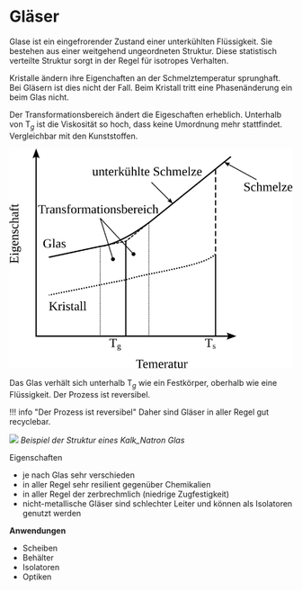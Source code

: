 # Gläser

Glase ist ein eingefrorender Zustand einer unterkühlten Flüssigkeit. Sie bestehen aus einer weitgehend ungeordneten Struktur. Diese statistisch verteilte Struktur sorgt in der Regel für isotropes Verhalten.

Kristalle ändern ihre Eigenchaften an der Schmelztemperatur sprunghaft. Bei Gläsern ist dies nicht der Fall. Beim Kristall tritt eine Phasenänderung ein beim Glas nicht.

Der Transformationsbereich ändert die Eigeschaften erheblich. Unterhalb von $\text{T}_g$ ist die Viskosität so hoch, dass keine Umordnung mehr stattfindet. Vergleichbar mit den Kunststoffen.

![](../../Figures/Eigeschaft-Temperaturkurve-Glas.svg)


Das Glas verhält sich unterhalb $\text{T}_g$ wie ein Festkörper, oberhalb wie eine Flüssigkeit. Der Prozess ist reversibel.

!!! info "Der Prozess ist reversibel"
    Daher sind Gläser in aller Regel gut recyclebar.

![](https://upload.wikimedia.org/wikipedia/commons/6/62/Kalk-Natron-Glas_2D.svg)
_Beispiel der Struktur eines Kalk_Natron Glas_


Eigenschaften
- je nach Glas sehr verschieden
- in aller Regel sehr resilient gegenüber Chemikalien
- in aller Regel der zerbrechmlich (niedrige Zugfestigkeit)
- nicht-metallische Gläser sind schlechter Leiter und können als Isolatoren genutzt werden

**Anwendungen**
- Scheiben
- Behälter
- Isolatoren
- Optiken



